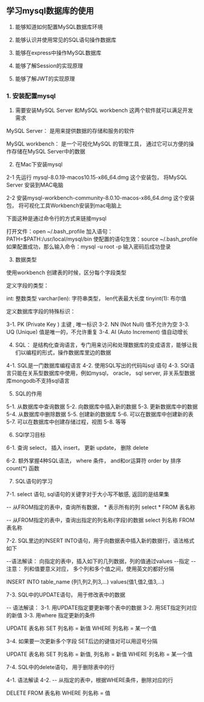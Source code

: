 ## 学习mysql数据库的使用

1. 能够知道如何配置MySQL数据库环境

2. 能够认识并使用常见的SQL语句操作数据库

3. 能够在express中操作MySQL数据库

4. 能够了解Session的实现原理

5. 能够了解JWT的实现原理

### 1. 安装配置mysql 

1. 需要安装MySQL Server 和MySQL workbench 这两个软件就可以满足开发需求

MySQL Server： 是用来提供数据的存储和服务的软件

MySQL workbench： 是一个可视化MySQL 的管理工具， 通过它可以方便的操作存储在MySQL Server中的数据

2.  在Mac下安装mysql 

2-1 先运行 mysql-8.0.19-macos10.15-x86_64.dmg 这个安装包， 将MySQL Server 安装到MAC电脑

2-2 安装mysql-workbench-community-8.0.10-macos-x86_64.dmg 这个安装包， 将可视化工具Workbench安装到mac电脑上

下面这种是通过命令行的方式来链接mysql

打开文件：open ~/.bash_profile
加入语句：PATH=$PATH:/usr/local/mysql/bin
使配置的语句生效：source ~/.bash_profile
如果配置成功，那么输入命令：mysql -u root -p 输入密码后成功登录

3. 数据类型
 
 使用workbench 创建表的时候，区分每个字段类型

 定义字段的类型：

 int: 整数类型
 varchar(len): 字符串类型， len代表最大长度
 tinyint(1): 布尔值

 定义数据库字段的特殊标识：

 3-1. PK (Private Key ) 主键 , 唯一标识
 3-2. NN (Not Null) 值不允许为空
 3-3. UQ (Unique) 值是唯一的，不允许重复
 3-4. AI (Auto Increment) 值自动增长


4. SQL： 是结构化查询语言，专门用来访问和处理数据库的变成语言，能够让我们以编程的形式，操作数据库里边的数据

 4-1. SQL是一门数据库编程语言
 4-2. 使用SQL写出的代码叫sql 语句
 4-3. SQl语言只能在关系型数据库中使用，例如mysql， oracle， sql server, 非关系型数据库mongodb不支持sql语言

5. SQL的作用
 
 5-1. 从数据库中查询数据
 5-2. 向数据库中插入新的数据
 5-3. 更新数据库中的数据
 5-4. 从数据库中删除数据
 5-5. 创建新的数据库
 5-6. 可以在数据库中创建新的表
 5-7. 可以在数据库中创建存储过程，视图
 5-8. 等等

6. SQl学习目标
 
 6-1. 查询 select， 插入 insert， 更新 update， 删除 delete

 6-2. 额外掌握4种SQL语法， where 条件， and和or运算符 order by 排序 count(*) 函数


7. SQL语句的学习 

7-1. select 语句, sql语句的关键字对于大小写不敏感, 返回的是结果集

-- 从FROM指定的表中，查询所有数据， * 表示所有的列
select * FROM 表名称

-- 从FROM指定的表中，查询出指定的列名称(字段)的数据
select 列名称 FROM 表名称

7-2. SQL里边的INSERT INTO语句，用于向数据表中插入新的数据行，语法格式如下

--语法解读： 向指定的表中，插入如下的几列数据，列的值通过values --指定
-- 注意： 列和值要意义对应， 多个列和多个值之间，使用英文的都好分隔

INSERT INTO table_name (列1,列2,列3,...) values(值1,值2,值3,...)

7-3. SQL中的UPDATE语句， 用于修改表中的数据

-- 语法解读： 
3-1. 用UPDATE指定要更新哪个表中的数据
3-2. 用SET指定列对应的新值
3-3. 用where 指定更新的条件

UPDATE 表名称 SET 列名称 = 新值 WHERE 列名称 = 某一个值

3-4. 如果要一次更新多个字段 SET后边的键值对可以用逗号分隔

UPDATE 表名称 SET 列名称 = 新值, 列名称 = 新值 WHERE 列名称 = 某一个值

7-4. SQL中的delete语句， 用于删除表中的行

4-1. 语法解读
4-2. -- 从指定的表中，根据WHERE条件，删除对应的行

DELETE FROM 表名称 WHERE 列名称 = 值